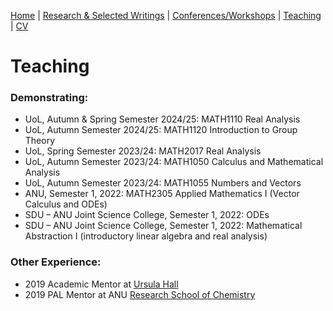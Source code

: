 [Home](https://benjimorris.github.io/)  |  [Research & Selected Writings](https://benjimorris.github.io/research.html)  |  [Conferences/Workshops](https://benjimorris.github.io/talks.html)  |  [Teaching](https://benjimorris.github.io/teaching.html) | [CV](https://benjimorris.github.io/CV.html)


# Teaching



### Demonstrating:


- UoL, Autumn & Spring Semester 2024/25: MATH1110 Real Analysis
- UoL, Autumn Semester 2024/25: MATH1120 Introduction to Group Theory
- UoL, Spring Semester 2023/24: MATH2017 Real Analysis
- UoL, Autumn Semester 2023/24: MATH1050 Calculus and Mathematical Analysis
- UoL, Autumn Semester 2023/24: MATH1055 Numbers and Vectors
- ANU, Semester 1, 2022: MATH2305 Applied Mathematics I (Vector Calculus and ODEs)
- SDU – ANU Joint Science College, Semester 1, 2022: ODEs
- SDU – ANU Joint Science College, Semester 1, 2022: Mathematical Abstraction I (introductory linear algebra and real analysis)

### Other Experience:
- 2019 Academic Mentor at [Ursula Hall](https://www.anu.edu.au/study/accommodation/student-residences/ursula-hall-main-wing)
- 2019 PAL Mentor at ANU [Research School of Chemistry](https://chemistry.anu.edu.au/)
